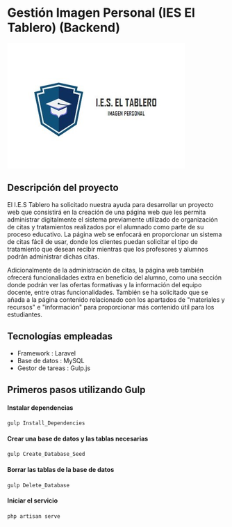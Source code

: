 # Gestión Imagen Personal (IES El Tablero) (Backend)

![LOGO DEL PROYECTO](https://github.com/ies-franciscodelosrios/gestion-imagen-personal-backend/blob/main/resources/views/Logotipo2.jpg)

## Descripción del proyecto

El I.E.S Tablero ha solicitado nuestra ayuda para desarrollar un proyecto web que consistirá en la creación de una página web que les permita administrar digitalmente el sistema previamente utilizado de organización de citas y tratamientos realizados por el alumnado como parte de su proceso educativo. La página web se enfocará en proporcionar un sistema de citas fácil de usar, donde los clientes puedan solicitar el tipo de tratamiento que desean recibir mientras que los profesores y alumnos podrán administrar dichas citas.

Adicionalmente de la administración de citas, la página web también ofrecerá funcionalidades extra en beneficio del alumno, como una sección donde podrán ver las ofertas formativas y la información del equipo docente, entre otras funcionalidades. También se ha solicitado que se añada a la página contenido relacionado con los apartados de "materiales y recursos" e "información" para proporcionar más contenido útil para los estudiantes.

## Tecnologías empleadas

-   Framework : Laravel
-   Base de datos : MySQL
-   Gestor de tareas : Gulp.js

## Primeros pasos utilizando Gulp

#### Instalar dependencias

    gulp Install_Dependencies

#### Crear una base de datos y las tablas necesarias

    gulp Create_Database_Seed

#### Borrar las tablas de la base de datos

    gulp Delete_Database

#### Iniciar el servicio

    php artisan serve
